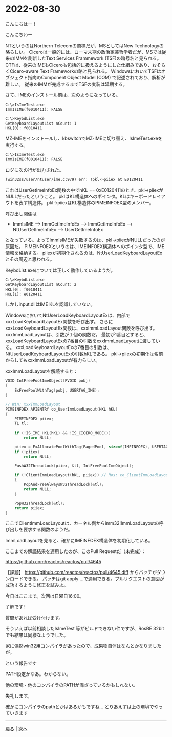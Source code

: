 # 2022-08-30

こんにちはー！

こんにちわー

NTというのはNorthern Telecomの商標だが、MSとしてはNew Technologyの略らしい。
Ciceroは一般的には、ローマ末期の政治家兼哲学者だが、MSでは従来のIMMを刷新したText Services Frammework (TSF)の暗号名と見られる。
CTFは、従来のIMEもCiceroも包括的に扱えるようにした仕組みであり、おそらくCicero-aware Text Frameworkの略と見られる。
WindowsにおいてTSFはオブジェクト指向のComponent Object Model (COM) で記述されており、解析が難しい。
従来のIMMが完成するまでTSFの実装は延期する。

さて、IMEのインストール前は、次のようになっている。

```txt
C:\>IsImeTest.exe
ImmIsIME(f0010411): FALSE

C:\>KeybdList.exe
GetKeyboardLayoutList nCount: 1
HKL[0]: f0010411
```

MZ-IMEをインストールし、kbswitchでMZ-IMEに切り替え、IsImeTest.exeを実行する。

```txt
C:\>IsImeTest.exe
ImmIsIME(f0010411): FALSE
```

ログに次の行が出力された。

```txt
(win32ss/user/ntuser/ime.c:979) err: !pkl->piiex at E0120411
```


これはUserGetImeInfoEx関数の中でhKL == 0xE0120411のとき、pkl->piiexがNULLだったということ。
pklはKL構造体へのポインタ。KLはキーボードレイアウトを表す構造体。
pkl->piiexはKL構造体のPIMEINFOEX型のメンバー。

呼び出し関係は

- ImmIsIME --> ImmGetImeInfoEx --> ImmGetImeInfoEx --> NtUserGetImeInfoEx --> UserGetImeInfoEx

となっている。よってImmIsIMEが失敗するのは、pkl->piiexがNULLだったのが原因だ。
PIMEINFOEXというのは、IMEINFOEX構造体へのポインタ型で、IME情報を格納する。
piiexが初期化されるのは、NtUserLoadKeyboardLayoutExとその周辺と思われる。

KeybdList.exeについては正しく動作しているようだ。

```txt
C:\>KeybdList.exe
GetKeyboardLayoutList nCount: 2
HKL[0]: f0010411
HKL[1]: e0120411
```

しかしinput.dllはIME KLを認識していない。

WindowsにおいてNtUserLoadKeyboardLayoutExは、内部でxxxLoadKeyboardLayoutEx関数を呼び出す。
さらにxxxLoadKeyboardLayoutEx関数は、xxxImmLoadLayout関数を呼び出す。
xxxImmLoadLayoutは、引数が１個の関数だ。
最初が1番目とすると、xxxLoadKeyboardLayoutExの7番目の引数をxxxImmLoadLayoutに渡している。
xxxLoadKeyboardLayoutExの7番目の引数は、NtUserLoadKeyboardLayoutExの引数hKLである。
pkl->piiexの初期化は名前からしてもxxxImmLoadLayoutが有力らしい。

xxxImmLoadLayoutを解読すると：

```c
VOID IntFreePoolImeObject(PVOID pobj)
{
    ExFreePoolWithTag(pobj, USERTAG_IME);
}

// Win: xxxImmLoadLayout
PIMEINFOEX APIENTRY co_UserImmLoadLayout(HKL hKL)
{
    PIMEINFOEX piiex;
    TL tl;
 
    if (!IS_IME_HKL(hKL) && !IS_CICERO_MODE())
        return NULL;

    piiex = ExAllocatePoolWithTag(PagedPool, sizeof(IMEINFOEX), USERTAG_IME);
    if (!piiex)
        return NULL;

    PushW32ThreadLock(piiex, &tl, IntFreePoolImeObject);

    if (!ClientImmLoadLayout(hKL, piiex)) // Ros: co_ClientImmLoadLayout
    {
        PopAndFreeAlwaysW32ThreadLock(&tl);
        return NULL;
    }

    PopW32ThreadLock(&tl);
    return piiex;
}
```

ここでClientImmLoadLayoutは、カーネル側からimm32!ImmLoadLayoutの呼び出しを要求する関数のようだ。

ImmLoadLayoutを見ると、確かにIMEINFOEX構造体を初期化している。

ここまでの解読結果を適用したのが、このPull Requestだ（未完成）：

https://github.com/reactos/reactos/pull/4645

【課題】
https://github.com/reactos/reactos/pull/4645.diff からパッチがダウンロードできる。
パッチはgit apply ...で適用できる。プルリクエストの意図が成功するように修正を試みよ。

今日はここまで。次回は日曜日16:00。

了解です!

質問があれば受け付けます。

そういえば以前相談したIsImeTest 等がビルドできない件ですが、RosBE 32bitでも結果は同様なようでした。

家に偶然win32用コンパイラがあったので、成果物自体はなんとかなりましたが。

という報告です

PATH設定かなあ。わからない。

他の環境・他のコンパイラのPATHが混ざっているかもしれない。

失礼します。

確かにコンパイラのpathとかはあるかもですね…
とりあえずは上の環境でやっていきます

---

[戻る](2022-08-27.md) | [次へ](2022-09-11.md)
